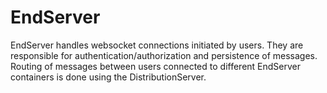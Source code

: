# EndServer
EndServer handles websocket connections initiated by users. They are responsible for authentication/authorization and persistence of messages. Routing of messages between users connected to different EndServer containers is done using the DistributionServer.
